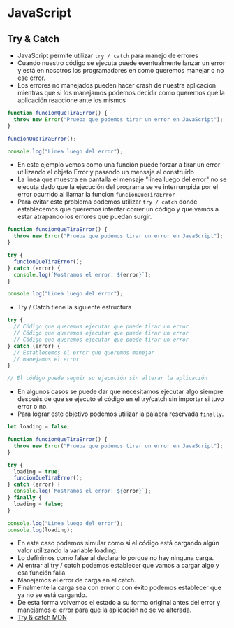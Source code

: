 # JavaScript

## Try & Catch

- JavaScript permite utilizar `try / catch` para manejo de errores
- Cuando nuestro código se ejecuta puede eventualmente lanzar un error y está en nosotros los programadores en como queremos manejar o no ese error.
- Los errores no manejados pueden hacer crash de nuestra aplicacion mientras que si los manejamos podemos decidir como queremos que la aplicación reaccione ante los mismos

```javascript
function funcionQueTiraError() {
  throw new Error("Prueba que podemos tirar un error en JavaScript");
}

funcionQueTiraError();

console.log("Linea luego del error");
```

- En este ejemplo vemos como una función puede forzar a tirar un error utilizando el objeto Error y pasando un mensaje al construirlo
- La linea que muestra en pantalla el mensaje "linea luego del error" no se ejecuta dado que la ejecución del programa se ve interrumpida por el error ocurrido al llamar la funcion `funcionQueTiraError`
- Para evitar este problema podemos utilizar `try / catch` donde establecemos que queremos intentar correr un código y que vamos a estar atrapando los errores que puedan surgir.

```javascript
function funcionQueTiraError() {
  throw new Error("Prueba que podemos tirar un error en JavaScript");
}

try {
  funcionQueTiraError();
} catch (error) {
  console.log(`Mostramos el error: ${error}`);
}

console.log("Linea luego del error");
```

- Try / Catch tiene la siguiente estructura

```javascript
try {
  // Código que queremos ejecutar que puede tirar un error
  // Código que queremos ejecutar que puede tirar un error
  // Código que queremos ejecutar que puede tirar un error
} catch (error) {
  // Establecemos el error que queremos manejar
  // manejamos el error
}

// El código puede seguir su ejecución sin alterar la aplicación
```

- En algunos casos se puede dar que necesitamos ejecutar algo siempre después de que se ejecutó el código en el try/catch sin importar si tuvo error o no.
- Para lograr este objetivo podemos utilizar la palabra reservada `finally`.

```javascript
let loading = false;

function funcionQueTiraError() {
  throw new Error("Prueba que podemos tirar un error en JavaScript");
}

try {
  loading = true;
  funcionQueTiraError();
} catch (error) {
  console.log(`Mostramos el error: ${error}`);
} finally {
  loading = false;
}

console.log("Linea luego del error");
console.log(loading);
```

- En este caso podemos simular como si el código está cargando algún valor utilizando la variable loading.
- Lo definimos como false al declararlo porque no hay ninguna carga.
- Al entrar al try / catch podemos establecer que vamos a cargar algo y esa función falla
- Manejamos el error de carga en el catch.
- Finalmente la carga sea con error o con éxito podemos establecer que ya no se está cargando.
- De esta forma volvemos el estado a su forma original antes del error y manejamos el error para que la aplicación no se ve alterada.
- [Try & catch MDN](https://developer.mozilla.org/es/docs/Web/JavaScript/Reference/Statements/try...catch)
